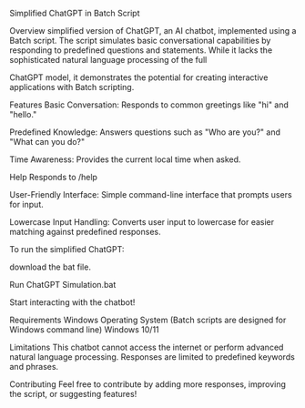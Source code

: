 Simplified ChatGPT in Batch Script

Overview
simplified version of ChatGPT, an AI chatbot, implemented using a Batch script. The script simulates basic conversational capabilities by responding to predefined questions and statements. While it lacks the sophisticated natural language processing of the full 

ChatGPT model, it demonstrates the potential for creating interactive applications with Batch scripting.

Features
Basic Conversation: Responds to common greetings like "hi" and "hello."

Predefined Knowledge: Answers questions such as "Who are you?" and "What can you do?"

Time Awareness: Provides the current local time when asked.

Help Responds to /help

User-Friendly Interface: Simple command-line interface that prompts users for input.

Lowercase Input Handling: Converts user input to lowercase for easier matching against predefined responses.

To run the simplified ChatGPT:

download the bat file.

Run ChatGPT Simulation.bat

Start interacting with the chatbot!

Requirements
Windows Operating System (Batch scripts are designed for Windows command line)
Windows 10/11

Limitations
This chatbot cannot access the internet or perform advanced natural language processing.
Responses are limited to predefined keywords and phrases.

Contributing
Feel free to contribute by adding more responses, improving the script, or suggesting features!
